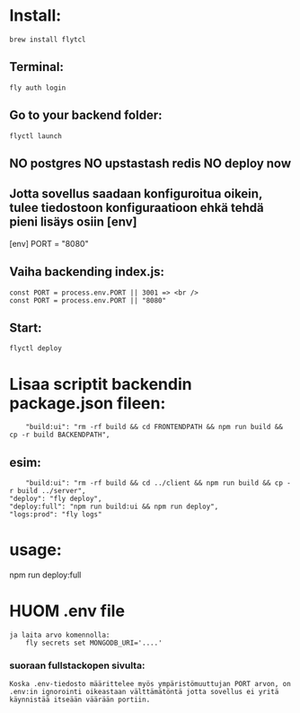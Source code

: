 # Install:
	brew install flytcl

## Terminal:
	fly auth login

## Go to your backend folder:
	flyctl launch

## NO postgres NO upstastash redis NO deploy now

## Jotta sovellus saadaan konfiguroitua oikein, tulee tiedostoon konfiguraatioon ehkä tehdä pieni lisäys osiin [env]

[env]
  PORT = "8080"

## Vaiha backending index.js:
	const PORT = process.env.PORT || 3001 => <br />
	const PORT = process.env.PORT || "8080"


## Start:
	flyctl deploy

# Lisaa scriptit backendin package.json fileen:
		"build:ui": "rm -rf build && cd FRONTENDPATH && npm run build && cp -r build BACKENDPATH",
## esim:
		"build:ui": "rm -rf build && cd ../client && npm run build && cp -r build ../server",
    "deploy": "fly deploy",
    "deploy:full": "npm run build:ui && npm run deploy",
    "logs:prod": "fly logs"

# usage:
npm run deploy:full

# HUOM .env file
	ja laita arvo komennolla:
		fly secrets set MONGODB_URI='....'
### suoraan fullstackopen sivulta:
	Koska .env-tiedosto määrittelee myös ympäristömuuttujan PORT arvon, on .env:in ignorointi oikeastaan välttämätöntä jotta sovellus ei yritä käynnistää itseään väärään portiin.
